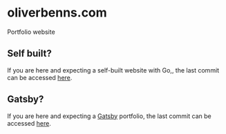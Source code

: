 # oliverbenns.com

Portfolio website

## Self built?

If you are here and expecting a self-built website with Go,, the last commit can be accessed [here](https://github.com/oliverbenns/oliverbenns.com/tree/0213794b960712379edee80928c81f147d6aa792).

## Gatsby?

If you are here and expecting a [Gatsby](https://github.com/gatsbyjs/gatsby) portfolio, the last commit can be accessed [here](https://github.com/oliverbenns/oliverbenns.com/tree/708b7d5a74a78509bc35452a0ff8a8bc94e4c5d7).
